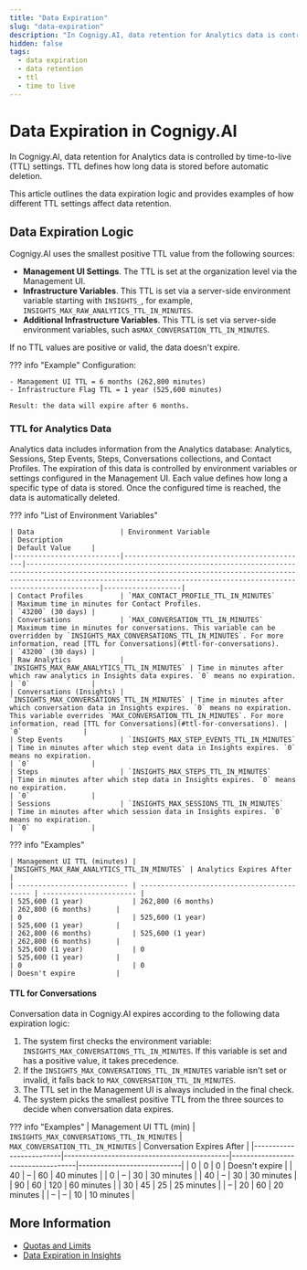 ```yaml
---
title: "Data Expiration"
slug: "data-expiration"
description: "In Cognigy.AI, data retention for Analytics data is controlled by Time to Live (TTL) settings. TTL defines how long data is stored before automatic deletion. This article outlines the expiration logic and provides examples of how different TTL settings affect data retention."
hidden: false
tags:
  - data expiration
  - data retention
  - ttl
  - time to live
---
```


# Data Expiration in Cognigy.AI

In Cognigy.AI, data retention for Analytics data is controlled by time-to-live (TTL) settings. TTL defines how long data is stored before automatic deletion. 

This article outlines the data expiration logic and provides examples of how different TTL settings affect data retention.

## Data Expiration Logic

Cognigy.AI uses the smallest positive TTL value from the following sources:

- **Management UI Settings**. The TTL is set at the organization level via the Management UI.
- **Infrastructure Variables**. This TTL is set via a server-side environment variable starting with `INSIGHTS_`, for example, `INSIGHTS_MAX_RAW_ANALYTICS_TTL_IN_MINUTES`.
- **Additional Infrastructure Variables**. This TTL is set via server-side environment variables, such as`MAX_CONVERSATION_TTL_IN_MINUTES`.

If no TTL values are positive or valid, the data doesn't expire.

??? info "Example"
    Configuration:

    - Management UI TTL = 6 months (262,800 minutes)
    - Infrastructure Flag TTL = 1 year (525,600 minutes)

    Result: the data will expire after 6 months.

### TTL for Analytics Data

Analytics data includes information from the Analytics database: Analytics, Sessions, Step Events, Steps, Conversations collections, and Contact Profiles.
The expiration of this data is controlled by environment variables or settings configured in the Management UI.
Each value defines how long a specific type of data is stored.
Once the configured time is reached, the data is automatically deleted.

??? info "List of Environment Variables"

    | Data                     | Environment Variable                        | Description                                                                                                                                                                                                                        | Default Value     |                                                                                                                                                                                                                        
    |--------------------------|---------------------------------------------|------------------------------------------------------------------------------------------------------------------------------------------------------------------------------------------------------------------------------------|-------------------|
    | Contact Profiles         | `MAX_CONTACT_PROFILE_TTL_IN_MINUTES`        | Maximum time in minutes for Contact Profiles.                                                                                                                                                                                      | `43200` (30 days) |
    | Conversations            | `MAX_CONVERSATION_TTL_IN_MINUTES`           | Maximum time in minutes for conversations. This variable can be overridden by `INSIGHTS_MAX_CONVERSATIONS_TTL_IN_MINUTES`. For more information, read [TTL for Conversations](#ttl-for-conversations).                             | `43200` (30 days) |
    | Raw Analytics            | `INSIGHTS_MAX_RAW_ANALYTICS_TTL_IN_MINUTES` | Time in minutes after which raw analytics in Insights data expires. `0` means no expiration.                                                                                                                                       | `0`               |
    | Conversations (Insights) | `INSIGHTS_MAX_CONVERSATIONS_TTL_IN_MINUTES` | Time in minutes after which conversation data in Insights expires. `0` means no expiration. This variable overrides `MAX_CONVERSATION_TTL_IN_MINUTES`. For more information, read [TTL for Conversations](#ttl-for-conversations). | `0`               |
    | Step Events              | `INSIGHTS_MAX_STEP_EVENTS_TTL_IN_MINUTES`   | Time in minutes after which step event data in Insights expires. `0` means no expiration.                                                                                                                                          | `0`               |
    | Steps                    | `INSIGHTS_MAX_STEPS_TTL_IN_MINUTES`         | Time in minutes after which step data in Insights expires. `0` means no expiration.                                                                                                                                                | `0`               |
    | Sessions                 | `INSIGHTS_MAX_SESSIONS_TTL_IN_MINUTES`      | Time in minutes after which session data in Insights expires. `0` means no expiration.                                                                                                                                             | `0`               |

??? info "Examples"

    | Management UI TTL (minutes) | `INSIGHTS_MAX_RAW_ANALYTICS_TTL_IN_MINUTES` | Analytics Expires After |
    | --------------------------- | ------------------------------------------- | ----------------------- |
    | 525,600 (1 year)            | 262,800 (6 months)                          | 262,800 (6 months)      |
    | 0                           | 525,600 (1 year)                            | 525,600 (1 year)        |
    | 262,800 (6 months)          | 525,600 (1 year)                            | 262,800 (6 months)      |
    | 525,600 (1 year)            | 0                                           | 525,600 (1 year)        |
    | 0                           | 0                                           | Doesn't expire          |

#### TTL for Conversations

Conversation data in Cognigy.AI expires according to the following data expiration logic:

1. The system first checks the environment variable: `INSIGHTS_MAX_CONVERSATIONS_TTL_IN_MINUTES`. If this variable is set and has a positive value, it takes precedence.
2. If the `INSIGHTS_MAX_CONVERSATIONS_TTL_IN_MINUTES` variable isn't set or invalid, it falls back to `MAX_CONVERSATION_TTL_IN_MINUTES`.
3. The TTL set in the Management UI is always included in the final check.
4. The system picks the smallest positive TTL from the three sources to decide when conversation data expires.

??? info "Examples"
    | Management UI TTL (min) | `INSIGHTS_MAX_CONVERSATIONS_TTL_IN_MINUTES` | `MAX_CONVERSATION_TTL_IN_MINUTES` | Conversation Expires After |
    |-------------------------|---------------------------------------------|-----------------------------------|----------------------------|
    | 0                       | 0                                           | 0                                 | Doesn't expire             |
    | 40                      | –                                           | 60                                | 40 minutes                 |
    | 0                       | –                                           | 30                                | 30 minutes                 |
    | 40                      | –                                           | 30                                | 30 minutes                 |
    | 90                      | 60                                          | 120                               | 60 minutes                 |
    | 30                      | 45                                          | 25                                | 25 minutes                 |
    | –                       | 20                                          | 60                                | 20 minutes                 |
    | –                       | –                                           | 10                                | 10 minutes                 |

## More Information

- [Quotas and Limits](../administer/limitations.md)
- [Data Expiration in Insights](../../insights/data-management/ttl.md)